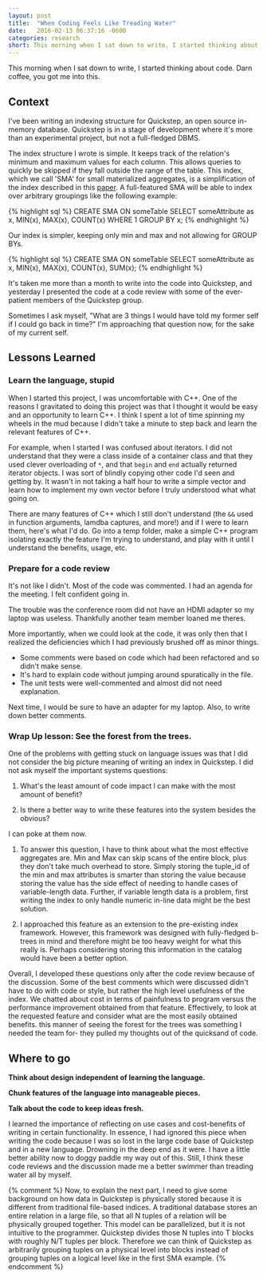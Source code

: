 ```yaml
---
layout: post
title:  "When Coding Feels Like Treading Water"
date:   2016-02-13 06:37:16 -0600
categories: research
short: This morning when I sat down to write, I started thinking about code. Darn coffee, you got me into this.
---
```


This morning when I sat down to write, I started thinking about code. Darn coffee, you got me into this.

## Context
I've been writing an indexing structure for Quickstep, an open source in-memory database. Quickstep is in a stage of development where it's more than an experimental project, but not a full-fledged DBMS. 

The index structure I wrote is simple. It keeps track of the relation's minimum and maximum values for each column. This allows queries to quickly be skipped if they fall outside the range of the table. This index, which we call 'SMA' for small materialized aggregates, is a simplification of the index described in this [paper](http://www.vldb.org/conf/1998/p476.pdf). A full-featured SMA will be able to index over arbitrary groupings like the following example:

{% highlight sql %}
CREATE SMA ON someTable
SELECT someAttribute as x, MIN(x), MAX(x), COUNT(x)
WHERE 1 
GROUP BY x;
{% endhighlight %}

Our index is simpler, keeping only min and max and not allowing for GROUP BYs.

{% highlight sql %}
CREATE SMA ON someTable
SELECT someAttribute as x, MIN(x), MAX(x), COUNT(x), SUM(x);
{% endhighlight %}

It's taken me more than a month to write into the code into Quickstep, and yesterday I presented the code at a code review with some of the ever-patient members of the Quickstep group.

Sometimes I ask myself, "What are 3 things I would have told my former self if I could go back in time?" I'm approaching that question now, for the sake of my current self.

## Lessons Learned

### Learn the language, stupid

When I started this project, I was uncomfortable with C++. One of the reasons I gravitated to doing this project was that I thought it would be easy and an opportunity to learn C++. I think I spent a lot of time spinning my wheels in the mud because I didn't take a minute to step back and learn the relevant features of C++. 

For example, when I started I was confused about iterators. I did not understand that they were a class inside of a container class and that they used clever overloading of `*`, and that `begin` and `end` actually returned iterator objects. I was sort of blindly copying other code I'd seen and getting by. It wasn't in not taking a half hour to write a simple vector and learn how to implement my own vector before I truly understood what what going on.

There are many features of C++ which I still don't understand (the `&&` used in function arguments, lamdba captures, and more!) and if I were to learn them, here's what I'd do. Go into a temp folder, make a simple C++ program isolating exactly the feature I'm trying to understand, and play with it until I understand the benefits, usage, etc.

### Prepare for a code review

It's not like I didn't. Most of the code was commented. I had an agenda for the meeting. I felt confident going in.

The trouble was the conference room did not have an HDMI adapter so my laptop was useless. Thankfully another team member loaned me theres. 

More importantly, when we could look at the code, it was only then that I realized the deficiencies which I had previously brushed off as minor things. 
* Some comments were based on code which had been refactored and so didn't make sense.
* It's hard to explain code without jumping around spuratically in the file.
* The unit tests were well-commented and almost did not need explanation. 

Next time, I would be sure to have an adapter for my laptop. Also, to write down better comments.

### Wrap Up lesson: See the forest from the trees.

One of the problems with getting stuck on language issues was that I did not consider the big picture meaning of writing an index in Quickstep. I did not ask myself the important systems questions:

1. What's the least amount of code impact I can make with the most amount of benefit?

2. Is there a better way to write these features into the system besides the obvious?

I can poke at them now.

1. To answer this question, I have to think about what the most effective aggregates are. Min and Max can skip scans of the entire block, plus they don't take much overhead to store. Simply storing the tuple_id of the min and max attributes is smarter than storing the value because storing the value has the side effect of needing to handle cases of variable-length data. Further, if variable length data is a problem, first writing the index to only handle numeric in-line data might be the best solution.

2. I approached this feature as an extension to the pre-existing index framework. However, this framework was designed with fully-fledged b-trees in mind and therefore might be too heavy weight for what this really is. Perhaps considering storing this information in the catalog would have been a better option.

Overall, I developed these questions only after the code review because of the discussion. Some of the best comments which were discussed didn't have to do with code or style, but rather the high level usefulness of the index. We chatted about cost in terms of painfulness to program versus the performance improvement obtained from that feature. Effectively, to look at the requested feature and consider what are the most easily obtained benefits. this manner of seeing the forest for the trees was something I needed the team for- they pulled my thoughts out of the quicksand of code.

## Where to go

**Think about design independent of learning the language.**

**Chunk features of the language into manageable pieces.**

**Talk about the code to keep ideas fresh.**

I learned the importance of reflecting on use cases and cost-benefits of writing in certain functionality. In essence, I had ignored this piece when writing the code because I was so lost in the large code base of Quickstep and in a new language. Drowning in the deep end as it were. I have a little better ability now to doggy paddle my way out of this. Still, I think these code reviews and the discussion made me a better swimmer than treading water all by myself.


{% comment %}
Now, to explain the next part, I need to give some background on how data in Quickstep is physically stored because it is different from traditional file-based indices. A traditional database stores an entire relation in a large file, so that all N tuples of a relation will be physically grouped together. This model can be parallelized, but it is not intuitive to the programmer. Quickstep divides those N tuples into T blocks with roughly N/T tuples per block. Therefore we can think of Quickstep as arbitrarily grouping tuples on a physical level into blocks instead of grouping tuples on a logical level like in the first SMA example.
{% endcomment %}